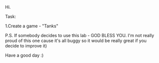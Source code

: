 Hi.

Task:

1.Create a game - "Tanks"

P.S. If somebody decides to use this lab - GOD BLESS YOU. I'm not really proud of this one cause it's all buggy so it would be really great if you decide to improve it)

Have a good day :)
